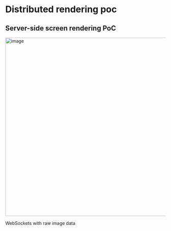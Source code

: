 # Distributed rendering poc

## Server-side screen rendering PoC
<img width="561" alt="image" src="https://user-images.githubusercontent.com/2879949/183288089-7fbbbc1b-0a9a-41b1-8920-d6e397e01d40.png">

WebSockets with raw image data
